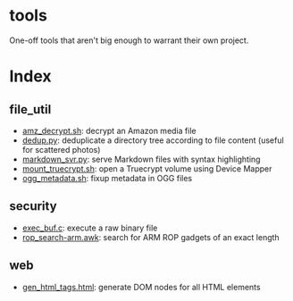 # tools
One-off tools that aren't big enough to warrant their own project.

# Index

## file_util

* [amz_decrypt.sh](file_util/amz_decrypt.sh): decrypt an Amazon media file
* [dedup.py](file_util/dedup.py): deduplicate a directory tree according to file content (useful for scattered photos)
* [markdown_svr.py](file_util/markdown_svr.py): serve Markdown files with syntax highlighting
* [mount_truecrypt.sh](file_util/mount_truecrypt.sh): open a Truecrypt volume using Device Mapper
* [ogg_metadata.sh](file_util/ogg_metadata.sh): fixup metadata in OGG files

## security

* [exec_buf.c](security/exec_buf.c): execute a raw binary file
* [rop_search-arm.awk](security/rop_search-arm.awk): search for ARM ROP gadgets of an exact length

## web

* [gen_html_tags.html](web/gen_html_tags.html): generate DOM nodes for all HTML elements

